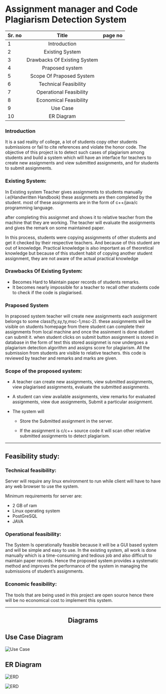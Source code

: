 
<p align="center">
<h1> Assignment manager and Code Plagiarism Detection System </h1>
</p>

| Sr. no   |     Title      |  page no |
|:----------|:-------------:|:------:|
| 1 |  Introduction |  |
| 2 |    Existing System   |  |
| 3 | Drawbacks Of Existing System |   |
| 4 | Praposed system | |
| 5 | Scope Of Praposed System | |
| 6 | Technical Feasibility | |
| 7 | Operational Feasibility | |
| 8 | Economical Feasibility | |
| 9 | Use Case | |
| 10 | ER Diagram | |
### Introduction
 It is a sad reality of college, a lot of students copy other students submissions or fail to cite references and violate the honor code. The objective of this project is to detect such cases of plagiarism among students and build a system which will have an interface for teachers to create new assignments and view submitted assignments, and for students to submit assignments.

### Existing System:
    
<p>    In Existing system Teacher gives assignments to students manually i.e(Handwritten Handbook) these assignmets are then completed by the student.
most of these assignments are in the form of c++/java/c programming language.

after completing this assignmet and shows it to relative teacher from the machine that they are working. The teacher will evaluate the
assignments and gives the remark on some maintained paper.

 In this process, students were copying assignments of other students and get it checked by their respective teachers. And because of this student are out of knowledge. Practical knowledge is also important as of theoretical knowledge but because of this student habit of copying another student assignment, they are not aware of the actual practical knowledge



### Drawbacks Of Existing System:
*    Becomes Hard to Maintain paper records of students remarks.
*    It becomes nearly impossible for a teacher to recall other students code to check if the code is plagiarised.

### Praposed System

<p>In praposed system teacher will create new assignments each assignment belongs to some class(fy,sy,ty,msc-1,msc-2). these assignments will be visible on students homepage from there student can complete their assignments from local machine and once the assinment is done student can submit it.
when student clicks on submit button assignment is stored in database in the form of text this stored assignmet is now undergoes a plagiarism detection algorithm and assigns score for plagiarism. All the submission from students are visible to relative teachers.
this code is reviewed by teacher and remarks and marks are given.

### Scope of the proposed system:
*    A teacher can create new assignments, view submitted assignments, view plagiarised assignments, evaluate the
    submitted assignments.
   
*    A student can view available assignments, view remarks for evaluated assignments, view due assignments, Submit
     a particular assignment.
   
*    The system will
   
     * Store the Submitted assignment in the server.

     *    If the assignment is c/c++ source code it will scan other relative submitted assignments to detect plagiarism.

---

## Feasibility study:

###     Technical feasibility:

<p> Server will require any linux environment to run while client will have to have any web browser to use the system.

Minimum requirements for server are:
* 2 GB of ram
* Linux operating system
* PostGreSQL
* JAVA


### Operational feasibility:

<p> The System Is operationally feasible because it will be a GUI based system and will be simple and easy to use. In the existing system, all work is done manually which is a time-consuming and tedious job and also difficult to maintain paper records. Hence the proposed system provides a systematic method and improves the performance of the system in managing the submissions of student’s assignments.
 

    
###    Economic feasibility:
<p>        The tools that are being used in this project are open source hence there will be no economical cost to implement this system.



---

<h2 align="center"> Diagrams </h2>

## Use Case Diagram

![Use Case](https://www.lucidchart.com/publicSegments/view/39ff1a53-79f1-4daa-9c54-19e739cb6500/image.jpeg)


## ER Diagram

![ERD](https://www.lucidchart.com/publicSegments/view/e16be721-7d87-438e-bd5b-85ed0772e5cf/image.j00peg)


![ERD](https://www.lucidchart.com/publicSegments/view/10f34619-dcb6-44fc-a481-4fcbd625b9b2/image.jpeg)
